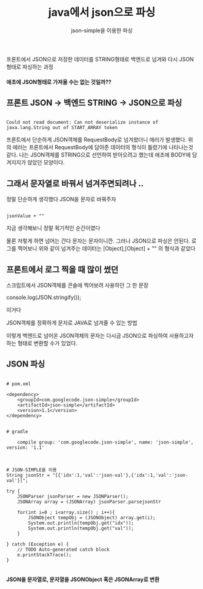 ﻿---
layout: post
published: true
title: java에서 json으로 파싱
subtitle: json-simple을 이용한 파싱
tags: [spring,json,parsing]
---

프론트에서 JSON으로 저장한 데이터를 STRING형태로 백엔드로 넘겨와
다시 JSON형태로 파싱하는 과정

#### 애초에 JSON형태로 가져올 수는 없는 것일까??


## 프론트 JSON -> 백엔드 STRING -> JSON으로 파싱

```

Could not read document: Can not deserialize instance of java.lang.String out of START_ARRAY token

```

프론트에서 단순하게 JSON객체를 RequestBody로 넘겨왔더니 에러가 발생했다.
위의 에러는 프론트에서 RequestBody에 담아준 데이터의 형식이 틀렸기에 나타나는것같다.
나는 JSON객체를 STRING으로 선언하여 받아오려고 했는데
애초에 BODY에 담겨지지가 않았던 모양이다.



## 그래서 문자열로 바꿔서 넘겨주면되려나 ..

정말 단순하게 생각했다
JSON을 문자로 바꿔주자

```

jsonValue + ""

```

지금 생각해보니 정말 획기적인 순간이였다

물론 저렇게 하면 넘어는 간다
문자는 문자이니깐. 그러나 JSON으로 파싱은 안된다.
로그를 찍어보니
위와 같이 넘겨주는 데이터는 [Object],[Object] + "" 의 형식과 같았다


## 프론트에서 로그 찍을 때 많이 썼던

스크립트에서 JSON객체를 콘솔에 찍어보려 사용하던 그 한 문장

console.log(JSON.stringify());

이거다

JSON객체를 정확하게 문자로 JAVA로 넘겨줄 수 있는 방법

이렇게 백엔드로 넘어온 JSON객체의 문자는 다시금 JSON으로 파싱하여 사용하고자 하는 형태로 변환할 수가 있었다.


## JSON 파싱

```

# pom.xml

<dependency>
	<groupId>com.googlecode.json-simple</groupId>
	<artifactId>json-simple</artifactId>
	<version>1.1</version>
</dependency>


# gradle

	compile group: 'com.googlecode.json-simple', name: 'json-simple', version: '1.1'



# JSON-SIMPLE을 이용
String jsonStr = "[{'idx':1,'val':'json-val'},{'idx':1,'val':'json-val'}]";

try {
	JSONParser jsonParser = new JSONParser();
	JSONArray array = (JSONArray) jsonParser.parsejsonStr 

	for(int i=0 ; i<array.size() ; i++){
		JSONObject tempObj = (JSONObject) array.get(i);
		System.out.println(tempObj.get("idx"));
		System.out.println(tempObj.get("val"));
	}

} catch (Exception e) {
	// TODO Auto-generated catch block
	e.printStackTrace();
}


```


#### JSON을 문자열로, 문자열을 JSONObject 혹은 JSONArray로 변환